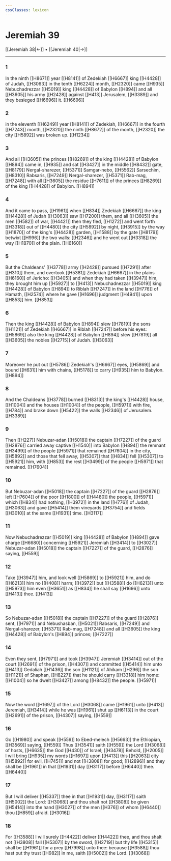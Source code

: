 ```yaml
---
cssClasses: lexicon
---
```

# Jeremiah 39

[[Jeremiah 38|←]] • [[Jeremiah 40|→]]

---

### 1
In the ninth [[H8671]] year [[H8141]] of Zedekiah [[H6667]] king [[H4428]] of Judah, [[H3063]] in the tenth [[H6224]] month, [[H2320]] came [[H935]] Nebuchadrezzar [[H5019]] king [[H4428]] of Babylon [[H894]] and all [[H3605]] his army [[H2428]] against [[H413]] Jerusalem, [[H3389]] and they besieged [[H6696]] it. [[H6696]]

### 2
in the eleventh [[H6249]] year [[H8141]] of Zedekiah, [[H6667]] in the fourth [[H7243]] month, [[H2320]] the ninth [[H8672]] of the month, [[H2320]] the city [[H5892]] was broken up. [[H1234]]

### 3
And all [[H3605]] the princes [[H8269]] of the king [[H4428]] of Babylon [[H894]] came in, [[H935]] and sat [[H3427]] in the middle [[H8432]] gate, [[H8179]] Nergal-sharezer, [[H5371]] Samgar-nebo, [[H5562]] Sarsechim, [[H8310]] Rabsaris, [[H7249]] Nergal-sharezer, [[H5371]] Rab-mag, [[H7248]] with all [[H3605]] the residue [[H7611]] of the princes [[H8269]] of the king [[H4428]] of Babylon. [[H894]]

### 4
And it came to pass, [[H1961]] when [[H834]] Zedekiah [[H6667]] the king [[H4428]] of Judah [[H3063]] saw [[H7200]] them, and all [[H3605]] the men [[H582]] of war, [[H4421]] then they fled, [[H1272]] and went forth [[H3318]] out of [[H4480]] the city [[H5892]] by night, [[H3915]] by the way [[H1870]] of the king's [[H4428]] garden, [[H1588]] by the gate [[H8179]] betwixt [[H996]] the two walls: [[H2346]] and he went out [[H3318]] the way [[H1870]] of the plain. [[H6160]]

### 5
But the Chaldeans' [[H3778]] army [[H2428]] pursued [[H7291]] after [[H310]] them, and overtook [[H5381]] Zedekiah [[H6667]] in the plains [[H6160]] of Jericho: [[H3405]] and when they had taken [[H3947]] him, they brought him up [[H5927]] to [[H413]] Nebuchadnezzar [[H5019]] king [[H4428]] of Babylon [[H894]] to Riblah [[H7247]] in the land [[H776]] of Hamath, [[H2574]] where he gave [[H1696]] judgment [[H4941]] upon [[H853]] him. [[H853]]

### 6
Then the king [[H4428]] of Babylon [[H894]] slew [[H7819]] the sons [[H1121]] of Zedekiah [[H6667]] in Riblah [[H7247]] before his eyes: [[H5869]] also the king [[H4428]] of Babylon [[H894]] slew [[H7819]] all [[H3605]] the nobles [[H2715]] of Judah. [[H3063]]

### 7
Moreover he put out [[H5786]] Zedekiah's [[H6667]] eyes, [[H5869]] and bound [[H631]] him with chains, [[H5178]] to carry [[H935]] him to Babylon. [[H894]]

### 8
And the Chaldeans [[H3778]] burned [[H8313]] the king's [[H4428]] house, [[H1004]] and the houses [[H1004]] of the people, [[H5971]] with fire, [[H784]] and brake down [[H5422]] the walls [[H2346]] of Jerusalem. [[H3389]]

### 9
Then [[H227]] Nebuzar-adan [[H5018]] the captain [[H7227]] of the guard [[H2876]] carried away captive [[H1540]] into Babylon [[H894]] the remnant [[H3499]] of the people [[H5971]] that remained [[H7604]] in the city, [[H5892]] and those that fell away, [[H5307]] that [[H834]] fell [[H5307]] to [[H5921]]  him, with [[H853]] the rest [[H3499]] of the people [[H5971]] that remained. [[H7604]]

### 10
But Nebuzar-adan [[H5018]] the captain [[H7227]] of the guard [[H2876]] left [[H7604]] of the poor [[H1800]] of [[H4480]] the people, [[H5971]] which [[H834]] had nothing, [[H3972]] in the land [[H776]] of Judah, [[H3063]] and gave [[H5414]] them vineyards [[H3754]] and fields [[H3010]] at the same [[H1931]] time. [[H3117]]

### 11
Now Nebuchadrezzar [[H5019]] king [[H4428]] of Babylon [[H894]] gave charge [[H6680]] concerning [[H5921]] Jeremiah [[H3414]] to [[H3027]] Nebuzar-adan [[H5018]] the captain [[H7227]] of the guard, [[H2876]] saying, [[H559]]

### 12
Take [[H3947]] him, and look well [[H5869]] to [[H5921]] him, and do [[H6213]] him no [[H408]] harm; [[H3972]] but [[H3588]] do [[H6213]] unto [[H5973]] him even [[H3651]] as [[H834]] he shall say [[H1696]] unto [[H413]] thee. [[H413]]

### 13
So Nebuzar-adan [[H5018]] the captain [[H7227]] of the guard [[H2876]] sent, [[H7971]] and Nebushasban, [[H5021]] Rabsaris, [[H7249]] and Nergal-sharezer, [[H5371]] Rab-mag, [[H7248]] and all [[H3605]] the king [[H4428]] of Babylon's [[H894]] princes; [[H7227]]

### 14
Even they sent, [[H7971]] and took [[H3947]] Jeremiah [[H3414]] out of the court [[H2691]] of the prison, [[H4307]] and committed [[H5414]] him unto [[H413]] Gedaliah [[H1436]] the son [[H1121]] of Ahikam [[H296]] the son [[H1121]] of Shaphan, [[H8227]] that he should carry [[H3318]] him home: [[H1004]] so he dwelt [[H3427]] among [[H8432]] the people. [[H5971]]

### 15
Now the word [[H1697]] of the Lord [[H3068]] came [[H1961]] unto [[H413]] Jeremiah, [[H3414]] while he was [[H1961]] shut up [[H6113]] in the court [[H2691]] of the prison, [[H4307]] saying, [[H559]]

### 16
Go [[H1980]] and speak [[H559]] to Ebed-melech [[H5663]] the Ethiopian, [[H3569]] saying, [[H559]] Thus [[H3541]] saith [[H559]] the Lord [[H3068]] of hosts, [[H6635]] the God [[H430]] of Israel; [[H3478]] Behold, [[H2005]] I will bring [[H935]] my words [[H1697]] upon [[H413]] this [[H2063]] city [[H5892]] for evil, [[H7451]] and not [[H3808]] for good; [[H2896]] and they shall be [[H1961]] in that [[H1931]] day [[H3117]] before [[H6440]] thee. [[H6440]]

### 17
But I will deliver [[H5337]] thee in that [[H1931]] day, [[H3117]] saith [[H5002]] the Lord: [[H3068]] and thou shalt not [[H3808]] be given [[H5414]] into the hand [[H3027]] of the men [[H376]] of whom [[H6440]] thou [[H859]] afraid. [[H3016]]

### 18
For [[H3588]] I will surely [[H4422]] deliver [[H4422]] thee, and thou shalt not [[H3808]] fall [[H5307]] by the sword, [[H2719]] but thy life [[H5315]] shall be [[H1961]] for a prey [[H7998]] unto thee: because [[H3588]] thou hast put thy trust [[H982]] in me, saith [[H5002]] the Lord. [[H3068]]